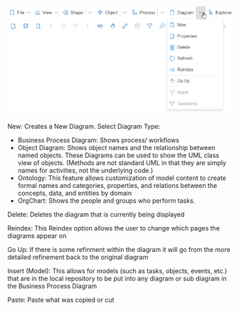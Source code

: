 

![alt text](images/DiagramPullDownMenu.png)

New: Creates a New Diagram. 
Select Diagram Type:
* Business Process Diagram: Shows process/ workflows
* Object Diagram: Shows object names and the relationship between named objects. These Diagrams can be used to show the UML class view of objects. (Methods are not standard UML in that they are simply names for activities, not the underlying code.)
* Ontology: This feature allows customization of model content to create formal names and categories, properties, and relations between the concepts, data, and entities by domain
* OrgChart: Shows the people and groups who perform tasks.

Delete: Deletes the diagram that is currently being displayed

Reindex: This Reindex option allows the user to change which pages the diagrams appear on

Go Up: If there is some refinment within the diagram it will go from the more detailed refinement back to the original diagram

Insert (Model): This allows for models (such as tasks, objects, events, etc.) that are in the local repository to be put into any diagram or sub diagram in the Business Process Diagram

Paste: Paste what was copied or cut